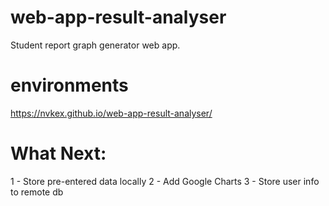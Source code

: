 # web-app-result-analyser
Student report graph generator web app.

# environments
https://nvkex.github.io/web-app-result-analyser/

# What Next:
1 - Store pre-entered data locally
2 - Add Google Charts
3 - Store user info to remote db
